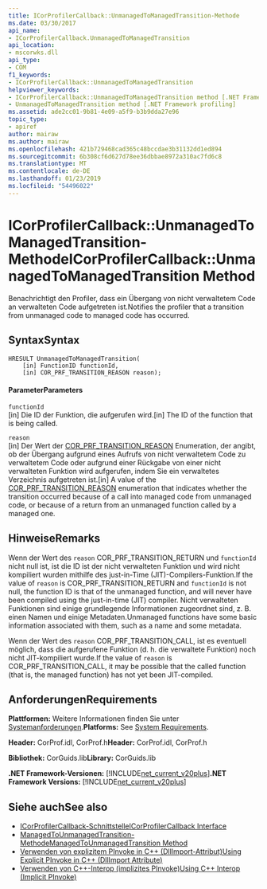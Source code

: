```yaml
---
title: ICorProfilerCallback::UnmanagedToManagedTransition-Methode
ms.date: 03/30/2017
api_name:
- ICorProfilerCallback.UnmanagedToManagedTransition
api_location:
- mscorwks.dll
api_type:
- COM
f1_keywords:
- ICorProfilerCallback::UnmanagedToManagedTransition
helpviewer_keywords:
- ICorProfilerCallback::UnmanagedToManagedTransition method [.NET Framework profiling]
- UnmanagedToManagedTransition method [.NET Framework profiling]
ms.assetid: ade2cc01-9b81-4e09-a5f9-b3b9dda27e96
topic_type:
- apiref
author: mairaw
ms.author: mairaw
ms.openlocfilehash: 421b729468cad365c48bccdae3b31132dd1ed894
ms.sourcegitcommit: 6b308cf6d627d78ee36dbbae8972a310ac7fd6c8
ms.translationtype: MT
ms.contentlocale: de-DE
ms.lasthandoff: 01/23/2019
ms.locfileid: "54496022"
---
```

# <a name="icorprofilercallbackunmanagedtomanagedtransition-method"></a><span data-ttu-id="1b466-102">ICorProfilerCallback::UnmanagedToManagedTransition-Methode</span><span class="sxs-lookup"><span data-stu-id="1b466-102">ICorProfilerCallback::UnmanagedToManagedTransition Method</span></span>
<span data-ttu-id="1b466-103">Benachrichtigt den Profiler, dass ein Übergang von nicht verwaltetem Code an verwalteten Code aufgetreten ist.</span><span class="sxs-lookup"><span data-stu-id="1b466-103">Notifies the profiler that a transition from unmanaged code to managed code has occurred.</span></span>  
  
## <a name="syntax"></a><span data-ttu-id="1b466-104">Syntax</span><span class="sxs-lookup"><span data-stu-id="1b466-104">Syntax</span></span>  
  
```  
HRESULT UnmanagedToManagedTransition(  
    [in] FunctionID functionId,  
    [in] COR_PRF_TRANSITION_REASON reason);  
```  
  
#### <a name="parameters"></a><span data-ttu-id="1b466-105">Parameter</span><span class="sxs-lookup"><span data-stu-id="1b466-105">Parameters</span></span>  
 `functionId`  
 <span data-ttu-id="1b466-106">[in] Die ID der Funktion, die aufgerufen wird.</span><span class="sxs-lookup"><span data-stu-id="1b466-106">[in] The ID of the function that is being called.</span></span>  
  
 `reason`  
 <span data-ttu-id="1b466-107">[in] Der Wert der [COR_PRF_TRANSITION_REASON](../../../../docs/framework/unmanaged-api/profiling/cor-prf-transition-reason-enumeration.md) Enumeration, der angibt, ob der Übergang aufgrund eines Aufrufs von nicht verwaltetem Code zu verwaltetem Code oder aufgrund einer Rückgabe von einer nicht verwalteten Funktion wird aufgerufen, indem Sie ein verwaltetes Verzeichnis aufgetreten ist.</span><span class="sxs-lookup"><span data-stu-id="1b466-107">[in] A value of the [COR_PRF_TRANSITION_REASON](../../../../docs/framework/unmanaged-api/profiling/cor-prf-transition-reason-enumeration.md) enumeration that indicates whether the transition occurred because of a call into managed code from unmanaged code, or because of a return from an unmanaged function called by a managed one.</span></span>  
  
## <a name="remarks"></a><span data-ttu-id="1b466-108">Hinweise</span><span class="sxs-lookup"><span data-stu-id="1b466-108">Remarks</span></span>  
 <span data-ttu-id="1b466-109">Wenn der Wert des `reason` COR_PRF_TRANSITION_RETURN und `functionId` nicht null ist, ist die ID ist der nicht verwalteten Funktion und wird nicht kompiliert wurden mithilfe des just-in-Time (JIT)-Compilers-Funktion.</span><span class="sxs-lookup"><span data-stu-id="1b466-109">If the value of `reason` is COR_PRF_TRANSITION_RETURN and `functionId` is not null, the function ID is that of the unmanaged function, and will never have been compiled using the just-in-time (JIT) compiler.</span></span> <span data-ttu-id="1b466-110">Nicht verwalteten Funktionen sind einige grundlegende Informationen zugeordnet sind, z. B. einen Namen und einige Metadaten.</span><span class="sxs-lookup"><span data-stu-id="1b466-110">Unmanaged functions have some basic information associated with them, such as a name and some metadata.</span></span>  
  
 <span data-ttu-id="1b466-111">Wenn der Wert des `reason` COR_PRF_TRANSITION_CALL, ist es eventuell möglich, dass die aufgerufene Funktion (d. h. die verwaltete Funktion) noch nicht JIT-kompiliert wurde.</span><span class="sxs-lookup"><span data-stu-id="1b466-111">If the value of `reason` is COR_PRF_TRANSITION_CALL, it may be possible that the called function (that is, the managed function) has not yet been JIT-compiled.</span></span>  
  
## <a name="requirements"></a><span data-ttu-id="1b466-112">Anforderungen</span><span class="sxs-lookup"><span data-stu-id="1b466-112">Requirements</span></span>  
 <span data-ttu-id="1b466-113">**Plattformen:** Weitere Informationen finden Sie unter [Systemanforderungen](../../../../docs/framework/get-started/system-requirements.md).</span><span class="sxs-lookup"><span data-stu-id="1b466-113">**Platforms:** See [System Requirements](../../../../docs/framework/get-started/system-requirements.md).</span></span>  
  
 <span data-ttu-id="1b466-114">**Header:** CorProf.idl, CorProf.h</span><span class="sxs-lookup"><span data-stu-id="1b466-114">**Header:** CorProf.idl, CorProf.h</span></span>  
  
 <span data-ttu-id="1b466-115">**Bibliothek:** CorGuids.lib</span><span class="sxs-lookup"><span data-stu-id="1b466-115">**Library:** CorGuids.lib</span></span>  
  
 <span data-ttu-id="1b466-116">**.NET Framework-Versionen:** [!INCLUDE[net_current_v20plus](../../../../includes/net-current-v20plus-md.md)]</span><span class="sxs-lookup"><span data-stu-id="1b466-116">**.NET Framework Versions:** [!INCLUDE[net_current_v20plus](../../../../includes/net-current-v20plus-md.md)]</span></span>  
  
## <a name="see-also"></a><span data-ttu-id="1b466-117">Siehe auch</span><span class="sxs-lookup"><span data-stu-id="1b466-117">See also</span></span>
- [<span data-ttu-id="1b466-118">ICorProfilerCallback-Schnittstelle</span><span class="sxs-lookup"><span data-stu-id="1b466-118">ICorProfilerCallback Interface</span></span>](../../../../docs/framework/unmanaged-api/profiling/icorprofilercallback-interface.md)
- [<span data-ttu-id="1b466-119">ManagedToUnmanagedTransition-Methode</span><span class="sxs-lookup"><span data-stu-id="1b466-119">ManagedToUnmanagedTransition Method</span></span>](../../../../docs/framework/unmanaged-api/profiling/icorprofilercallback-managedtounmanagedtransition-method.md)
- [<span data-ttu-id="1b466-120">Verwenden von explizitem PInvoke in C++ (DllImport-Attribut)</span><span class="sxs-lookup"><span data-stu-id="1b466-120">Using Explicit PInvoke in C++ (DllImport Attribute)</span></span>](/cpp/dotnet/using-explicit-pinvoke-in-cpp-dllimport-attribute)
- [<span data-ttu-id="1b466-121">Verwenden von C++-Interop (implizites PInvoke)</span><span class="sxs-lookup"><span data-stu-id="1b466-121">Using C++ Interop (Implicit PInvoke)</span></span>](/cpp/dotnet/using-cpp-interop-implicit-pinvoke)
